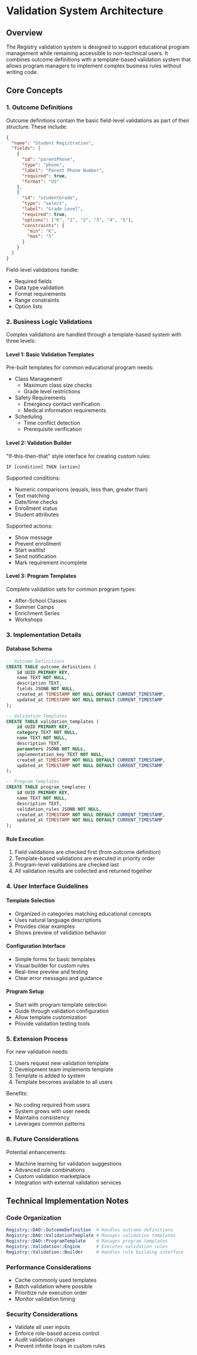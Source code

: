 # Validation System Architecture

## Overview
The Registry validation system is designed to support educational program
management while remaining accessible to non-technical users. It combines
outcome definitions with a template-based validation system that allows program
managers to implement complex business rules without writing code.

## Core Concepts

### 1. Outcome Definitions
Outcome definitions contain the basic field-level validations as part of their
structure. These include:

```json
{
  "name": "Student Registration",
  "fields": [
    {
      "id": "parentPhone",
      "type": "phone",
      "label": "Parent Phone Number",
      "required": true,
      "format": "US"
    },
    {
      "id": "studentGrade",
      "type": "select",
      "label": "Grade Level",
      "required": true,
      "options": ["K", "1", "2", "3", "4", "5"],
      "constraints": {
        "min": "K",
        "max": "5"
      }
    }
  ]
}
```

Field-level validations handle:
- Required fields
- Data type validation
- Format requirements
- Range constraints
- Option lists

### 2. Business Logic Validations
Complex validations are handled through a template-based system with three levels:

#### Level 1: Basic Validation Templates
Pre-built templates for common educational program needs:
- Class Management
  * Maximum class size checks
  * Grade level restrictions
- Safety Requirements
  * Emergency contact verification
  * Medical information requirements
- Scheduling
  * Time conflict detection
  * Prerequisite verification

#### Level 2: Validation Builder
"If-this-then-that" style interface for creating custom rules:
```
IF [condition] THEN [action]
```

Supported conditions:
- Numeric comparisons (equals, less than, greater than)
- Text matching
- Date/time checks
- Enrollment status
- Student attributes

Supported actions:
- Show message
- Prevent enrollment
- Start waitlist
- Send notification
- Mark requirement incomplete

#### Level 3: Program Templates
Complete validation sets for common program types:
- After-School Classes
- Summer Camps
- Enrichment Series
- Workshops

### 3. Implementation Details

#### Database Schema
```sql
-- Outcome Definitions
CREATE TABLE outcome_definitions (
    id UUID PRIMARY KEY,
    name TEXT NOT NULL,
    description TEXT,
    fields JSONB NOT NULL,
    created_at TIMESTAMP NOT NULL DEFAULT CURRENT_TIMESTAMP,
    updated_at TIMESTAMP NOT NULL DEFAULT CURRENT_TIMESTAMP
);

-- Validation Templates
CREATE TABLE validation_templates (
    id UUID PRIMARY KEY,
    category TEXT NOT NULL,
    name TEXT NOT NULL,
    description TEXT,
    parameters JSONB NOT NULL,
    implementation_key TEXT NOT NULL,
    created_at TIMESTAMP NOT NULL DEFAULT CURRENT_TIMESTAMP,
    updated_at TIMESTAMP NOT NULL DEFAULT CURRENT_TIMESTAMP
);

-- Program Templates
CREATE TABLE program_templates (
    id UUID PRIMARY KEY,
    name TEXT NOT NULL,
    description TEXT,
    validation_rules JSONB NOT NULL,
    created_at TIMESTAMP NOT NULL DEFAULT CURRENT_TIMESTAMP,
    updated_at TIMESTAMP NOT NULL DEFAULT CURRENT_TIMESTAMP
);
```

#### Rule Execution
1. Field validations are checked first (from outcome definition)
2. Template-based validations are executed in priority order
3. Program-level validations are checked last
4. All validation results are collected and returned together

### 4. User Interface Guidelines

#### Template Selection
- Organized in categories matching educational concepts
- Uses natural language descriptions
- Provides clear examples
- Shows preview of validation behavior

#### Configuration Interface
- Simple forms for basic templates
- Visual builder for custom rules
- Real-time preview and testing
- Clear error messages and guidance

#### Program Setup
- Start with program template selection
- Guide through validation configuration
- Allow template customization
- Provide validation testing tools

### 5. Extension Process

For new validation needs:
1. Users request new validation template
2. Development team implements template
3. Template is added to system
4. Template becomes available to all users

Benefits:
- No coding required from users
- System grows with user needs
- Maintains consistency
- Leverages common patterns

### 6. Future Considerations

Potential enhancements:
- Machine learning for validation suggestions
- Advanced rule combinations
- Custom validation marketplace
- Integration with external validation services

## Technical Implementation Notes

### Code Organization
```perl
Registry::DAO::OutcomeDefinition  # Handles outcome definitions
Registry::DAO::ValidationTemplate # Manages validation templates
Registry::DAO::ProgramTemplate    # Manages program templates
Registry::Validation::Engine      # Executes validation rules
Registry::Validation::Builder     # Handles rule building interface
```

### Performance Considerations
- Cache commonly used templates
- Batch validation where possible
- Prioritize rule execution order
- Monitor validation timing

### Security Considerations
- Validate all user inputs
- Enforce role-based access control
- Audit validation changes
- Prevent infinite loops in custom rules
